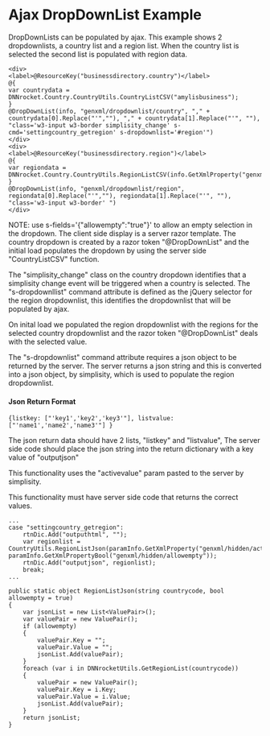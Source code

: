 ﻿# Ajax DropDownList Example
DropDownLists can be populated by ajax. This example shows 2 dropdownlists, a country list and a region list. When the country list is selected the second list is populated with region data.  

```
<div>
<label>@ResourceKey("businessdirectory.country")</label>
@{
var countrydata = DNNrocket.Country.CountryUtils.CountryListCSV("amylisbusiness");
}
@DropDownList(info, "genxml/dropdownlist/country", "," + countrydata[0].Replace("'",""), "," + countrydata[1].Replace("'", ""), "class='w3-input w3-border simplisity_change' s-cmd='settingcountry_getregion' s-dropdownlist='#region'")
</div>
<div>
<label>@ResourceKey("businessdirectory.region")</label>
@{
var regiondata = DNNrocket.Country.CountryUtils.RegionListCSV(info.GetXmlProperty("genxml/dropdownlist/country"));
}
@DropDownList(info, "genxml/dropdownlist/region", regiondata[0].Replace("'",""), regiondata[1].Replace("'", ""), "class='w3-input w3-border' ")
</div>
```

NOTE: use s-fields='{"allowempty":"true"}' to allow an empty selection in the dropdown.
The client side display is a server razor template. The country dropdown is created by a razor token "@DropDownList" and the initial load populates the dropdown by using the server side "CountryListCSV" function.

The "simplisity_change" class on the country dropdown identifies that a simplisity change event will be triggered when a country is selected. The "s-dropdownllist" command attribute is defined as the jQuery selector for the region dropdownlist, this identifies the dropdownlist that will be populated by ajax.

On inital load we populated the region dropdownlist with the regions for the selected country dropdownlist and the razor token "@DropDownList" deals with the selected value.

The "s-dropdownlist" command attribute requires a json object to be returned by the server. The server returns a json string and this is converted into a json object, by simplisity, which is used to populate the region dropdownlist.  

#### Json Return Format
```
{listkey: ["'key1','key2','key3'"], listvalue: ["'name1','name2','name3'"] }
```
The json return data should have 2 lists, "listkey" and "listvalue", The server side code should place the json string into the return dictionary with a key value of "outputjson"

This functionality uses the "activevalue" param pasted to the server by simplisity.

This functionality must have server side code that returns the correct values.
```
...
case "settingcountry_getregion":
    rtnDic.Add("outputhtml", "");
    var regionlist = CountryUtils.RegionListJson(paramInfo.GetXmlProperty("genxml/hidden/activevalue"), paramInfo.GetXmlPropertyBool("genxml/hidden/allowempty"));
    rtnDic.Add("outputjson", regionlist);
    break;
...
```
```
public static object RegionListJson(string countrycode, bool allowempty = true)
{
    var jsonList = new List<ValuePair>();
    var valuePair = new ValuePair();
    if (allowempty)
    {
        valuePair.Key = "";
        valuePair.Value = "";
        jsonList.Add(valuePair);
    }
    foreach (var i in DNNrocketUtils.GetRegionList(countrycode))
    {
        valuePair = new ValuePair();
        valuePair.Key = i.Key;
        valuePair.Value = i.Value;
        jsonList.Add(valuePair);
    }
    return jsonList;
}
```
